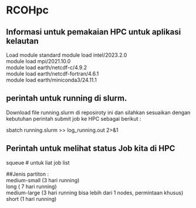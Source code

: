 # RCOHpc
## Informasi untuk pemakaian HPC untuk aplikasi kelautan

Load module standard
module load intel/2023.2.0  
module load mpi/2021.10.0  
module load earth/netcdf-c/4.9.2  
module load earth/netcdf-fortran/4.6.1  
module load earth/miniconda3/24.11.1  

## perintah untuk running di slurm. 
Download file running.slurm di reposiroty ini dan silahkan sesuaikan dengan kebutuhan
perintah submit job ke HPC sebagai berikut :  

sbatch running.slurm >> log_running.out 2>&1  

## Perintah untuk melihat status Job kita di HPC
squeue   # untuk liat job list  
 
##Jenis partiton :   
medium-small (3 hari running)  
long  ( 7 hari running)  
medium-large (3 hari running  bisa lebih dari 1 nodes, permintaan khusus)  
short (1 hari running)  



